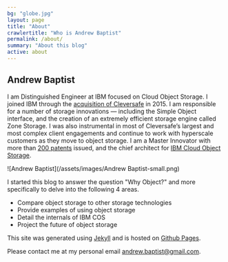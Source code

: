 ```yaml
---
bg: "globe.jpg"
layout: page
title: "About"
crawlertitle: "Who is Andrew Baptist"
permalink: /about/
summary: "About this blog"
active: about
---
```


Andrew Baptist
--------------
I am Distinguished Engineer at IBM focused on Cloud Object Storage. I joined IBM through the [acquisition of Cleversafe](https://www-03.ibm.com/press/us/en/pressrelease/48027.wss) in 2015. I am responsible for a number of storage innovations — including the Simple Object interface, and the creation of an extremely efficient storage engine called Zone Storage. I was also instrumental in most of Cleversafe’s largest and most complex client engagements and continue to work with hyperscale customers as they move to object storage. I am a Master Innovator with more than [200 patents](https://patents.google.com/?inventor=andrew+baptist) issued, and the chief architect for [IBM Cloud Object Storage](https://www.ibm.com/cloud/object-storage).

![Andrew Baptist](/assets/images/Andrew Baptist-small.png)

I started this blog to answer the question "Why Object?" and more specifically to delve into the following 4 areas.

* Compare object storage to other storage technologies
* Provide examples of using object storage
* Detail the internals of IBM COS
* Project the future of object storage

This site was generated using [Jekyll](https://jekyllrb.com/) and is hosted on [Github Pages](https://pages.github.com).

Please contact me at my personal email [andrew.baptist@gmail.com](mailto:andrew.baptist@gmail.com).
